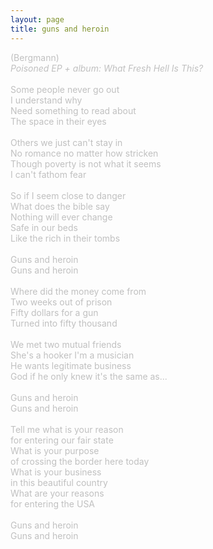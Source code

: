 ```yaml
---
layout: page
title: guns and heroin
---
```

<span><span style="color: #c0c0c0" class="Apple-style-span">(Bergmann)<br />
<i>Poisoned EP + album: What Fresh Hell Is This?</i><br />
<br />
Some people never go out<br />
I understand why<br />
Need something to read about<br />
The space in their eyes<br />
<br />
Others we just can't stay in<br />
No romance no matter how stricken<br />
Though poverty is not what it seems<br />
I can't fathom fear<br />
<br />
So if I seem close to danger<br />
What does the bible say<br />
Nothing will ever change<br />
Safe in our beds<br />
Like the rich in their tombs<br />
<br />
Guns and heroin<br />
Guns and heroin<br />
<br />
Where did the money come from<br />
Two weeks out of prison<br />
Fifty dollars for a gun<br />
Turned into fifty thousand<br />
<br />
We met two mutual friends<br />
She's a hooker I'm a musician<br />
He wants legitimate business<br />
God if he only knew it's the same as...<br />
<br />
Guns and heroin<br />
Guns and heroin<br />
<br />
Tell me what is your reason <br />
for entering our fair state<br />
What is your purpose <br />
of crossing the border here today<br />
What is your business <br />
in this beautiful country<br />
What are your reasons <br />
for entering the USA<br />
<br />
Guns and heroin<br />
Guns and heroin</span></span>
